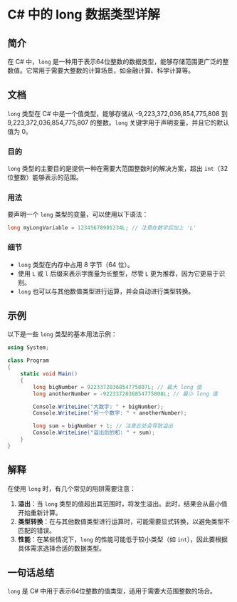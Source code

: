 <!--
Meta Description: # C# 中的 long 数据类型详解 ## 简介 在 C# 中，`long` 是一种用于表示64位整数的数据类型，能够存储范围更广泛的整数值。它常用于需要大整数的计算场景，如金融计算、科学计算等。 ## 文档 `long` 类型在 C# 中是一个值类型，能够存储从 -9,223,372,036,8...
Meta Keywords: long, bignumber, console, writeline, 223
-->

# C# 中的 long 数据类型详解

## 简介
在 C# 中，`long` 是一种用于表示64位整数的数据类型，能够存储范围更广泛的整数值。它常用于需要大整数的计算场景，如金融计算、科学计算等。

## 文档
`long` 类型在 C# 中是一个值类型，能够存储从 -9,223,372,036,854,775,808 到 9,223,372,036,854,775,807 的整数。`long` 关键字用于声明变量，并且它的默认值为 0。

### 目的
`long` 类型的主要目的是提供一种在需要大范围整数时的解决方案，超出 `int`（32位整数）能够表示的范围。

### 用法
要声明一个 `long` 类型的变量，可以使用以下语法：

```csharp
long myLongVariable = 12345678901234L; // 注意在数字后加上 'L'
```

### 细节
- `long` 类型在内存中占用 8 字节（64 位）。
- 使用 `L` 或 `l` 后缀来表示字面量为长整型，尽管 `L` 更为推荐，因为它更易于识别。
- `long` 也可以与其他数值类型进行运算，并会自动进行类型转换。

## 示例
以下是一些 `long` 类型的基本用法示例：

```csharp
using System;

class Program
{
    static void Main()
    {
        long bigNumber = 9223372036854775807L; // 最大 long 值
        long anotherNumber = -9223372036854775808L; // 最小 long 值

        Console.WriteLine("大数字: " + bigNumber);
        Console.WriteLine("另一个数字: " + anotherNumber);

        long sum = bigNumber + 1; // 注意此处会导致溢出
        Console.WriteLine("溢出后的和: " + sum);
    }
}
```

## 解释
在使用 `long` 时，有几个常见的陷阱需要注意：
1. **溢出**：当 `long` 类型的值超出其范围时，将发生溢出。此时，结果会从最小值开始重新计算。
2. **类型转换**：在与其他数值类型进行运算时，可能需要显式转换，以避免类型不匹配的错误。
3. **性能**：在某些情况下，`long` 的性能可能低于较小类型（如 `int`），因此要根据具体需求选择合适的数据类型。

## 一句话总结
`long` 是 C# 中用于表示64位整数的值类型，适用于需要大范围整数的场合。